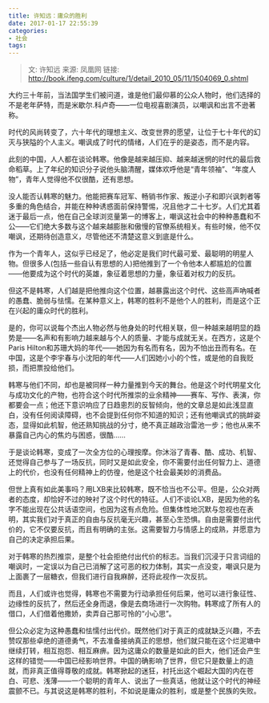 ```yaml
---
title: 许知远：庸众的胜利
date: 2017-01-17 22:55:39
categories:
- 社会
tags:
---
```


> 文: 许知远
> 来源: 凤凰网
> 链接: http://book.ifeng.com/culture/1/detail_2010_05/11/1504069_0.shtml 

大约三十年前，当法国学生们被问道，谁是他们最仰慕的公众人物时，他们选择的不是老年萨特，而是米歇尔.科卢奇——一位电视喜剧演员，以嘲讽和出言不逊著称。

时代的风尚转变了，六十年代的理想主义、改变世界的愿望，让位于七十年代的幻灭与狭隘的个人主义。嘲讽成了时代的情绪，人们在乎的是姿态，而不是内容。

此刻的中国，人人都在谈论韩寒。他像是越来越压抑、越来越迷惘的时代的最后救命稻草。上了年纪的知识分子说他头脑清醒，媒体欢呼他是“青年领袖”、“年度人物”，青年人觉得他不仅很酷，还有思想。

没人能否认韩寒的魅力。他能把赛车冠军、畅销书作家、叛逆小子和即兴讽刺者等多重的角色结合，并能在种种诱惑面前保持警惕，况且他才二十七岁。人们尤其着迷于最后一点，他在自己全球浏览量第一的博客上，嘲讽这社会中的种种愚蠢和不公——它们绝大多数与这个越来越膨胀和傲慢的官僚系统相关。有些时候，他不仅嘲讽，还期待创造意义，尽管他还不清楚这意义到底是什么。

作为一个青年人，这似乎已经足了，他必定是我们时代最可爱、最聪明的明星人物。但很多人(包括一些自认有思想的人)把他推到了一个令他本人都尴尬的位置——他要成为这个时代的英雄，象征着思想的力量，象征着对权力的反抗。

但这不是韩寒，人们越是把他推向这个位置，越暴露出这个时代、这些高声吶喊者的愚蠢、脆弱与怯懦。在某种意义上，韩寒的胜利不是他个人的胜利，而是这个正在兴起的庸众时代的胜利。

是的，你可以说每个杰出人物必然与他身处的时代相关联，但一种越来越明显的趋势是——名声和有影响力越来越与个人的质量、才能与成就无关。在西方，这是个Paris Hilton和苏珊大妈的年代——她因为有名而有名，因为不怕出丑而有名。在中国，这是个李宇春与小沈阳的年代——人们因她小小的个性，或是他的自我贬损，而把票投给他们。

韩寒与他们不同，却也是被同样一种力量推到今天的舞台。他是这个时代明星文化与成功文化的产物，也符合这个时代所推崇的业余精神——赛车、写作、表演，你都要会一点；他还下意识响应了日趋悤烈的反智倾向，他的文章总是如此浅显直白，没有任何阅读障碍，也不会提到任何你不知道的知识；还有他嘲讽式的挑衅姿态，显得如此机智，他还熟知挑战的分寸，绝不真正越政治雷池一步；他也从来不暴露自己内心的焦灼与困惑，很酷……

<!-- more -->

于是谈论韩寒，变成了一次全方位的心理按摩。你沐浴了青春、酷、成功、机智、还觉得自己参与了一场反抗，同时又是如此安全，你不需要付出任何智力上、道德上的代价，也没有任何精神上的仿徨，他是这个社会最美妙的消费品。

但世上真有如此美事吗？用LXB来比较韩寒，既不恰当也不公平。但是，公众对两者的态度，却恰好不过的映衬了这个时代的特征。人们不谈论LXB，是因为他的名字不能出现在公共话语空间，也因为这有点危险。但集体性地沉默与忽视也在表明，其实我们对于真正的自由与反抗毫无兴趣，甚至心生恐惧。自由是需要付出代价的，它不仅要反抗，而且有明确的主张。这需要智力与情感上的成熟，并愿意为自己的决定承担后果。

对于韩寒的热烈推崇，是整个社会拒绝付出代价的标志。当我们沉浸于只言词组的嘲讽时，一定误以为自己已消解了这可恶的权力体制，其实一点没变，嘲讽只是为上面裹了一层糖衣，但我们进行自我麻醉，还将此视作一次反抗。

而且，人们或许也觉得，韩寒也不需要为行动承担任何后果，他可以进行象征性、边缘性的反抗了，然后还全身而退，像是去商场进行一次购物。韩寒成了所有人的借口，人们借着他撒娇，卖弄自己那可怜的“小心思”。

但公众必定为这种愚蠢和怯懦付出代价。既然他们对于真正的成就缺乏兴趣，不去赞叹那些卓绝的道德勇气，不去准备接纳真正的思想，他们就只能在这个烂泥塘中继续打转，相互抱怨、相互麻痹。因为这庸众的数量是如此的巨大，他们还会产生这样的错觉——中国已经影响世界。中国的确影响了世界，但它只是数量上的造就，而非真正值得尊敬的成就。韩寒掀起的迷狂，衬托出这个崛起大国的内在苍白、可悲、浅薄——一个聪明的青年人、说出了一些真话，他就让这个时代的神经震颤不已。与其说这是韩寒的胜利，不如说是庸众的胜利，或是整个民族的失败。